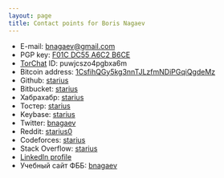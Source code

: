 ```yaml
---
layout: page
title: Contact points for Boris Nagaev
---
```


 * E-mail: [bnagaev@gmail.com][mail]
 * PGP key: [F01C DC55 A6C2 B6CE](/A6C2B6CE.asc)
 * [TorChat][torchat] ID: puwjcszo4pgbxa6m
 * Bitcoin address: [1CsfihQGy5kg3nnTJLzfmNDiPGqiQgdeMz][bitcoin]
 * Github: [starius][github]
 * Bitbucket: [starius][bitbucket]
 * Хабрахабр: [starius][habr]
 * Тостер: [starius][toster]
 * Keybase: [starius][keybase]
 * Twitter: [bnagaev][twitter]
 * Reddit: [starius0][reddit]
 * Codeforces: [starius][codeforces]
 * Stack Overflow: [starius][stackoverflow]
 * [LinkedIn profile][linkedin]
 * Учебный сайт ФББ: [bnagaev][kodomo]

[mail]: mailto:bnagaev@gmail.com
[torchat]: https://github.com/prof7bit/TorChat/downloads
[bitcoin]: https://blockchain.info/address/1CsfihQGy5kg3nnTJLzfmNDiPGqiQgdeMz
[github]: https://github.com/starius
[bitbucket]: https://bitbucket.org/starius/
[habr]: http://habrahabr.ru/users/starius/
[toster]: http://toster.ru/user/starius/
[keybase]: https://keybase.io/starius
[twitter]: https://twitter.com/bnagaev
[reddit]: https://reddit.com/user/starius0
[codeforces]: http://codeforces.com/profile/starius
[stackoverflow]: http://stackoverflow.com/users/1293417/starius
[linkedin]: https://www.linkedin.com/profile/view?id=372080676
[kodomo]: http://kodomo.fbb.msu.ru/~bnagaev/
